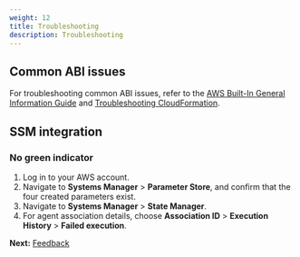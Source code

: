 ```yaml
---
weight: 12
title: Troubleshooting
description: Troubleshooting
---
```


## Common ABI issues

For troubleshooting common ABI issues, refer to the [AWS Built-In General Information Guide](http://link-to-reference-architecture) and [Troubleshooting CloudFormation](https://docs.aws.amazon.com/AWSCloudFormation/latest/UserGuide/troubleshooting.html).

## SSM integration

### No green indicator

1. Log in to your AWS account.
2. Navigate to **Systems Manager** > **Parameter Store**, and confirm that the four created parameters exist.
3. Navigate to **Systems Manager** > **State Manager**.
4. For agent association details, choose **Association ID** > **Execution History** > **Failed execution**.

**Next:** [Feedback](/feedback/index.html)
